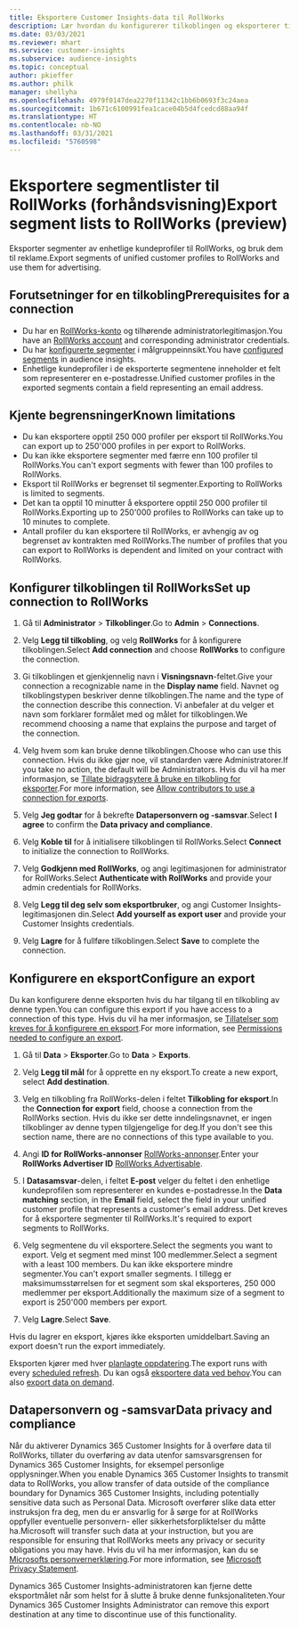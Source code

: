 ```yaml
---
title: Eksportere Customer Insights-data til RollWorks
description: Lær hvordan du konfigurerer tilkoblingen og eksporterer til RollWorks.
ms.date: 03/03/2021
ms.reviewer: mhart
ms.service: customer-insights
ms.subservice: audience-insights
ms.topic: conceptual
author: pkieffer
ms.author: philk
manager: shellyha
ms.openlocfilehash: 4979f0147dea2270f11342c1bb6b0693f3c24aea
ms.sourcegitcommit: 1b671c6100991fea1cace04b5d4fcedcd88aa94f
ms.translationtype: HT
ms.contentlocale: nb-NO
ms.lasthandoff: 03/31/2021
ms.locfileid: "5760598"
---
```

# <a name="export-segment-lists-to-rollworks-preview"></a><span data-ttu-id="8f282-103">Eksportere segmentlister til RollWorks (forhåndsvisning)</span><span class="sxs-lookup"><span data-stu-id="8f282-103">Export segment lists to RollWorks (preview)</span></span>

<span data-ttu-id="8f282-104">Eksporter segmenter av enhetlige kundeprofiler til RollWorks, og bruk dem til reklame.</span><span class="sxs-lookup"><span data-stu-id="8f282-104">Export segments of unified customer profiles to RollWorks and use them for advertising.</span></span> 

## <a name="prerequisites-for-a-connection"></a><span data-ttu-id="8f282-105">Forutsetninger for en tilkobling</span><span class="sxs-lookup"><span data-stu-id="8f282-105">Prerequisites for a connection</span></span>

-   <span data-ttu-id="8f282-106">Du har en [RollWorks-konto](https://www.rollworks.com/) og tilhørende administratorlegitimasjon.</span><span class="sxs-lookup"><span data-stu-id="8f282-106">You have an [RollWorks account](https://www.rollworks.com/) and corresponding administrator credentials.</span></span>
-   <span data-ttu-id="8f282-107">Du har [konfigurerte segmenter](segments.md) i målgruppeinnsikt.</span><span class="sxs-lookup"><span data-stu-id="8f282-107">You have [configured segments](segments.md) in audience insights.</span></span>
-   <span data-ttu-id="8f282-108">Enhetlige kundeprofiler i de eksporterte segmentene inneholder et felt som representerer en e-postadresse.</span><span class="sxs-lookup"><span data-stu-id="8f282-108">Unified customer profiles in the exported segments contain a field representing an email address.</span></span>

## <a name="known-limitations"></a><span data-ttu-id="8f282-109">Kjente begrensninger</span><span class="sxs-lookup"><span data-stu-id="8f282-109">Known limitations</span></span>

- <span data-ttu-id="8f282-110">Du kan eksportere opptil 250 000 profiler per eksport til RollWorks.</span><span class="sxs-lookup"><span data-stu-id="8f282-110">You can export up to 250'000 profiles in per export to RollWorks.</span></span>
- <span data-ttu-id="8f282-111">Du kan ikke eksportere segmenter med færre enn 100 profiler til RollWorks.</span><span class="sxs-lookup"><span data-stu-id="8f282-111">You can't export segments with fewer than 100 profiles to RollWorks.</span></span> 
- <span data-ttu-id="8f282-112">Eksport til RollWorks er begrenset til segmenter.</span><span class="sxs-lookup"><span data-stu-id="8f282-112">Exporting to RollWorks is limited to segments.</span></span>
- <span data-ttu-id="8f282-113">Det kan ta opptil 10 minutter å eksportere opptil 250 000 profiler til RollWorks.</span><span class="sxs-lookup"><span data-stu-id="8f282-113">Exporting up to 250'000 profiles to RollWorks can take up to 10 minutes to complete.</span></span> 
- <span data-ttu-id="8f282-114">Antall profiler du kan eksportere til RollWorks, er avhengig av og begrenset av kontrakten med RollWorks.</span><span class="sxs-lookup"><span data-stu-id="8f282-114">The number of profiles that you can export to RollWorks is dependent and limited on your contract with RollWorks.</span></span>

## <a name="set-up-connection-to-rollworks"></a><span data-ttu-id="8f282-115">Konfigurer tilkoblingen til RollWorks</span><span class="sxs-lookup"><span data-stu-id="8f282-115">Set up connection to RollWorks</span></span>

1. <span data-ttu-id="8f282-116">Gå til **Administrator** > **Tilkoblinger**.</span><span class="sxs-lookup"><span data-stu-id="8f282-116">Go to **Admin** > **Connections**.</span></span>

1. <span data-ttu-id="8f282-117">Velg **Legg til tilkobling**, og velg **RollWorks** for å konfigurere tilkoblingen.</span><span class="sxs-lookup"><span data-stu-id="8f282-117">Select **Add connection** and choose **RollWorks** to configure the connection.</span></span>

1. <span data-ttu-id="8f282-118">Gi tilkoblingen et gjenkjennelig navn i **Visningsnavn**-feltet.</span><span class="sxs-lookup"><span data-stu-id="8f282-118">Give your connection a recognizable name in the **Display name** field.</span></span> <span data-ttu-id="8f282-119">Navnet og tilkoblingstypen beskriver denne tilkoblingen.</span><span class="sxs-lookup"><span data-stu-id="8f282-119">The name and the type of the connection describe this connection.</span></span> <span data-ttu-id="8f282-120">Vi anbefaler at du velger et navn som forklarer formålet med og målet for tilkoblingen.</span><span class="sxs-lookup"><span data-stu-id="8f282-120">We recommend choosing a name that explains the purpose and target of the connection.</span></span>

1. <span data-ttu-id="8f282-121">Velg hvem som kan bruke denne tilkoblingen.</span><span class="sxs-lookup"><span data-stu-id="8f282-121">Choose who can use this connection.</span></span> <span data-ttu-id="8f282-122">Hvis du ikke gjør noe, vil standarden være Administratorer.</span><span class="sxs-lookup"><span data-stu-id="8f282-122">If you take no action, the default will be Administrators.</span></span> <span data-ttu-id="8f282-123">Hvis du vil ha mer informasjon, se [Tillate bidragsytere å bruke en tilkobling for eksporter](connections.md#allow-contributors-to-use-a-connection-for-exports).</span><span class="sxs-lookup"><span data-stu-id="8f282-123">For more information, see [Allow contributors to use a connection for exports](connections.md#allow-contributors-to-use-a-connection-for-exports).</span></span>

1. <span data-ttu-id="8f282-124">Velg **Jeg godtar** for å bekrefte **Datapersonvern og -samsvar**.</span><span class="sxs-lookup"><span data-stu-id="8f282-124">Select **I agree** to confirm the **Data privacy and compliance**.</span></span>

1. <span data-ttu-id="8f282-125">Velg **Koble til** for å initialisere tilkoblingen til RollWorks.</span><span class="sxs-lookup"><span data-stu-id="8f282-125">Select **Connect** to initialize the connection to RollWorks.</span></span>

1. <span data-ttu-id="8f282-126">Velg **Godkjenn med RollWorks**, og angi legitimasjonen for administrator for RollWorks.</span><span class="sxs-lookup"><span data-stu-id="8f282-126">Select **Authenticate with RollWorks** and provide your admin credentials for RollWorks.</span></span>

1. <span data-ttu-id="8f282-127">Velg **Legg til deg selv som eksportbruker**, og angi Customer Insights-legitimasjonen din.</span><span class="sxs-lookup"><span data-stu-id="8f282-127">Select **Add yourself as export user** and provide your Customer Insights credentials.</span></span>

1. <span data-ttu-id="8f282-128">Velg **Lagre** for å fullføre tilkoblingen.</span><span class="sxs-lookup"><span data-stu-id="8f282-128">Select **Save** to complete the connection.</span></span>

## <a name="configure-an-export"></a><span data-ttu-id="8f282-129">Konfigurere en eksport</span><span class="sxs-lookup"><span data-stu-id="8f282-129">Configure an export</span></span>

<span data-ttu-id="8f282-130">Du kan konfigurere denne eksporten hvis du har tilgang til en tilkobling av denne typen.</span><span class="sxs-lookup"><span data-stu-id="8f282-130">You can configure this export if you have access to a connection of this type.</span></span> <span data-ttu-id="8f282-131">Hvis du vil ha mer informasjon, se [Tillatelser som kreves for å konfigurere en eksport](export-destinations.md#set-up-a-new-export).</span><span class="sxs-lookup"><span data-stu-id="8f282-131">For more information, see [Permissions needed to configure an export](export-destinations.md#set-up-a-new-export).</span></span>

1. <span data-ttu-id="8f282-132">Gå til **Data** > **Eksporter**.</span><span class="sxs-lookup"><span data-stu-id="8f282-132">Go to **Data** > **Exports**.</span></span>

1. <span data-ttu-id="8f282-133">Velg **Legg til mål** for å opprette en ny eksport.</span><span class="sxs-lookup"><span data-stu-id="8f282-133">To create a new export, select **Add destination**.</span></span>

1. <span data-ttu-id="8f282-134">Velg en tilkobling fra RollWorks-delen i feltet **Tilkobling for eksport**.</span><span class="sxs-lookup"><span data-stu-id="8f282-134">In the **Connection for export** field, choose a connection from the RollWorks section.</span></span> <span data-ttu-id="8f282-135">Hvis du ikke ser dette inndelingsnavnet, er ingen tilkoblinger av denne typen tilgjengelige for deg.</span><span class="sxs-lookup"><span data-stu-id="8f282-135">If you don't see this section name, there are no connections of this type available to you.</span></span>

1. <span data-ttu-id="8f282-136">Angi **ID for RollWorks-annonser** [RollWorks-annonser](https://help.adroll.com/hc/articles/212011838-Advertiser-Profiles).</span><span class="sxs-lookup"><span data-stu-id="8f282-136">Enter your **RollWorks Advertiser ID** [RollWorks Advertisable](https://help.adroll.com/hc/articles/212011838-Advertiser-Profiles).</span></span>

3. <span data-ttu-id="8f282-137">I **Datasamsvar**-delen, i feltet **E-post** velger du feltet i den enhetlige kundeprofilen som representerer en kundes e-postadresse.</span><span class="sxs-lookup"><span data-stu-id="8f282-137">In the **Data matching** section, in the **Email** field, select the field in your unified customer profile that represents a customer's email address.</span></span> <span data-ttu-id="8f282-138">Det kreves for å eksportere segmenter til RollWorks.</span><span class="sxs-lookup"><span data-stu-id="8f282-138">It's required to export segments to RollWorks.</span></span>

1. <span data-ttu-id="8f282-139">Velg segmentene du vil eksportere.</span><span class="sxs-lookup"><span data-stu-id="8f282-139">Select the segments you want to export.</span></span> <span data-ttu-id="8f282-140">Velg et segment med minst 100 medlemmer.</span><span class="sxs-lookup"><span data-stu-id="8f282-140">Select a segment with a least 100 members.</span></span> <span data-ttu-id="8f282-141">Du kan ikke eksportere mindre segmenter.</span><span class="sxs-lookup"><span data-stu-id="8f282-141">You can't export smaller segments.</span></span> <span data-ttu-id="8f282-142">I tillegg er maksimumsstørrelsen for et segment som skal eksporteres, 250 000 medlemmer per eksport.</span><span class="sxs-lookup"><span data-stu-id="8f282-142">Additionally the maximum size of a segment to export is 250'000 members per export.</span></span> 

1. <span data-ttu-id="8f282-143">Velg **Lagre**.</span><span class="sxs-lookup"><span data-stu-id="8f282-143">Select **Save**.</span></span>

<span data-ttu-id="8f282-144">Hvis du lagrer en eksport, kjøres ikke eksporten umiddelbart.</span><span class="sxs-lookup"><span data-stu-id="8f282-144">Saving an export doesn't run the export immediately.</span></span>

<span data-ttu-id="8f282-145">Eksporten kjører med hver [planlagte oppdatering](system.md#schedule-tab).</span><span class="sxs-lookup"><span data-stu-id="8f282-145">The export runs with every [scheduled refresh](system.md#schedule-tab).</span></span> <span data-ttu-id="8f282-146">Du kan også [eksportere data ved behov](export-destinations.md#run-exports-on-demand).</span><span class="sxs-lookup"><span data-stu-id="8f282-146">You can also [export data on demand](export-destinations.md#run-exports-on-demand).</span></span> 


## <a name="data-privacy-and-compliance"></a><span data-ttu-id="8f282-147">Datapersonvern og -samsvar</span><span class="sxs-lookup"><span data-stu-id="8f282-147">Data privacy and compliance</span></span>

<span data-ttu-id="8f282-148">Når du aktiverer Dynamics 365 Customer Insights for å overføre data til RollWorks, tillater du overføring av data utenfor samsvarsgrensen for Dynamics 365 Customer Insights, for eksempel personlige opplysninger.</span><span class="sxs-lookup"><span data-stu-id="8f282-148">When you enable Dynamics 365 Customer Insights to transmit data to RollWorks, you allow transfer of data outside of the compliance boundary for Dynamics 365 Customer Insights, including potentially sensitive data such as Personal Data.</span></span> <span data-ttu-id="8f282-149">Microsoft overfører slike data etter instruksjon fra deg, men du er ansvarlig for å sørge for at RollWorks oppfyller eventuelle personvern- eller sikkerhetsforpliktelser du måtte ha.</span><span class="sxs-lookup"><span data-stu-id="8f282-149">Microsoft will transfer such data at your instruction, but you are responsible for ensuring that RollWorks meets any privacy or security obligations you may have.</span></span> <span data-ttu-id="8f282-150">Hvis du vil ha mer informasjon, kan du se [Microsofts personvernerklæring](https://go.microsoft.com/fwlink/?linkid=396732).</span><span class="sxs-lookup"><span data-stu-id="8f282-150">For more information, see [Microsoft Privacy Statement](https://go.microsoft.com/fwlink/?linkid=396732).</span></span>

<span data-ttu-id="8f282-151">Dynamics 365 Customer Insights-administratoren kan fjerne dette eksportmålet når som helst for å slutte å bruke denne funksjonaliteten.</span><span class="sxs-lookup"><span data-stu-id="8f282-151">Your Dynamics 365 Customer Insights Administrator can remove this export destination at any time to discontinue use of this functionality.</span></span>
